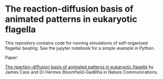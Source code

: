 # The reaction-diffusion basis of animated patterns in eukaryotic flagella

This repository contains code for running simulations of self-organised flagellar beating. See the jupyter notebook for a simple example in Python.

Paper:

[The reaction-diffusion basis of animated patterns in eukaryotic flagella](https://www.nature.com/articles/s41467-023-40338-2) by James Cass and Dr Hermes Bloomfield-Gadêlha in Nature Communications.
